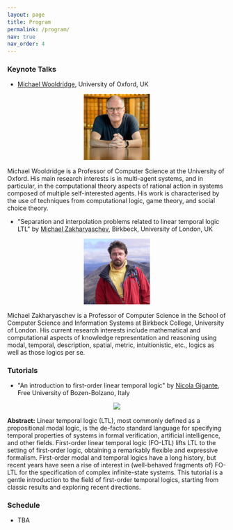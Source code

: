 ```yaml
---
layout: page
title: Program
permalink: /program/
nav: true
nav_order: 4
---
```


### Keynote Talks

- [Michael Wooldridge](https://www.cs.ox.ac.uk/people/michael.wooldridge/), University of Oxford, UK

<p style="text-align: center"><img src="../assets/img/MW.jpeg" width="30%"></p>

Michael Wooldridge is a Professor of Computer Science at the University of Oxford. His main research interests is in multi-agent systems, and in particular, in the computational theory aspects of rational action in systems composed of multiple self-interested agents. His work is characterised by the use of techniques from computational logic, game theory, and social choice theory.

- "Separation and interpolation problems related to linear temporal logic LTL" by [Michael Zakharyaschev](https://titan.dcs.bbk.ac.uk/~michael/), Birkbeck, University of London, UK

<p style="text-align: center"><img src="../assets/img/MZ.jpg" width="30%"></p>

Michael Zakharyaschev is a Professor of Computer Science in the School of Computer Science and Information Systems at Birkbeck College, University of London. His current research interests include mathematical and computational aspects of knowledge representation and reasoning using modal, temporal, description, spatial, metric, intuitionistic, etc., logics as well as those logics per se.

### Tutorials

- "An introduction to first-order linear temporal logic" by [Nicola Gigante](https://www.inf.unibz.it/~gigante/), Free University of Bozen-Bolzano, Italy

<p style="text-align: center"><img src="../assets/img/NG.jpeg" width="30%"></p>

**Abstract:** Linear temporal logic (LTL), most commonly defined as a propositional modal logic, is the de-facto standard language for specifying temporal properties of systems in formal verification, artificial intelligence, and other fields. First-order linear temporal logic (FO-LTL) lifts LTL to the setting of first-order logic, obtaining a remarkably flexible and expressive formalism. First-order modal and temporal logics have a long history, but recent years have seen a rise of interest in (well-behaved fragments of) FO-LTL for the specification of complex infinite-state systems. This tutorial is a gentle introduction to the field of first-order temporal logics, starting from classic results and exploring recent directions.


### Schedule

- TBA
